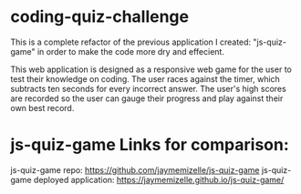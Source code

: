 # coding-quiz-challenge

This is a complete refactor of the previous application I created: "js-quiz-game" in order to make the code more dry and effecient.

This web application is designed as a responsive web game for the user to test their knowledge on coding. The user races against the timer, which subtracts ten seconds for every incorrect answer. The user's high scores are recorded so the user can gauge their progress and play against their own best record.





# js-quiz-game Links for comparison:
js-quiz-game repo: https://github.com/jaymemizelle/js-quiz-game
js-quiz-game deployed application: https://jaymemizelle.github.io/js-quiz-game/
